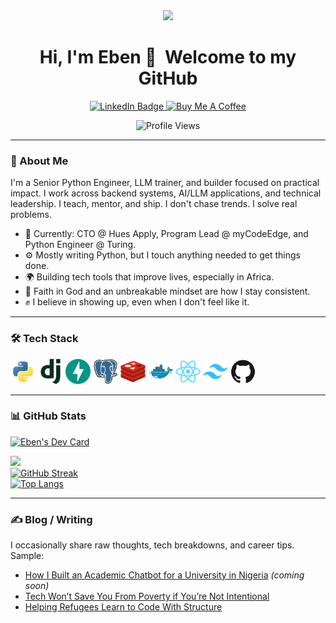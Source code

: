 <div align="center">
  <img src="https://media.giphy.com/media/M9gbBd9nbDrOTu1Mqx/giphy.gif" width="100"/>
</div>

<h1 align="center">Hi, I'm Eben 👋 &nbsp;Welcome to my GitHub</h1>

<p align="center">
  <a href="https://www.linkedin.com/in/in/nezeroriginal/">
    <img src="https://img.shields.io/badge/LinkedIn-blue?style=for-the-badge&logo=linkedin&logoColor=white" alt="LinkedIn Badge">
  </a>
  <a href="https://coff.ee/nezer" target="_blank">
    <img src="https://cdn.buymeacoffee.com/buttons/default-orange.png" alt="Buy Me A Coffee" height="41" width="174">
  </a>
</p>

<div align="center">
  <img src="https://komarev.com/ghpvc/?username=iNezerr&style=flat-square&color=blue" alt="Profile Views">
</div>

---

### 🚀 About Me

I'm a Senior Python Engineer, LLM trainer, and builder focused on practical impact. I work across backend systems, AI/LLM applications, and technical leadership. I teach, mentor, and ship. I don't chase trends. I solve real problems.

* 🔭 Currently: CTO @ Hues Apply, Program Lead @ myCodeEdge, and Python Engineer @ Turing.
* ⚙️ Mostly writing Python, but I touch anything needed to get things done.
* 🌍 Building tech tools that improve lives, especially in Africa.
* 🧠 Faith in God and an unbreakable mindset are how I stay consistent.
* ✊ I believe in showing up, even when I don't feel like it.

---

### 🛠 Tech Stack

<p>
<img src="https://github.com/devicons/devicon/blob/master/icons/python/python-original.svg" title="Python" alt="Python" width="40" height="40"/>
<img src="https://github.com/devicons/devicon/blob/master/icons/django/django-plain.svg" title="Django" alt="Django" width="40" height="40"/>
<img src="https://github.com/devicons/devicon/blob/master/icons/fastapi/fastapi-original.svg" title="FastAPI" alt="FastAPI" width="40" height="40"/>
<img src="https://github.com/devicons/devicon/blob/master/icons/postgresql/postgresql-original.svg" title="PostgreSQL" alt="PostgreSQL" width="40" height="40"/>
<img src="https://github.com/devicons/devicon/blob/master/icons/redis/redis-original.svg" title="Redis" alt="Redis" width="40" height="40"/>
<img src="https://github.com/devicons/devicon/blob/master/icons/docker/docker-original.svg" title="Docker" alt="Docker" width="40" height="40"/>
<img src="https://github.com/devicons/devicon/blob/master/icons/react/react-original.svg" title="React" alt="React" width="40" height="40"/>
<img src="https://github.com/devicons/devicon/blob/master/icons/tailwindcss/tailwindcss-original.svg" title="Tailwind" alt="Tailwind" width="40" height="40"/>
<img src="https://github.com/devicons/devicon/blob/master/icons/github/github-original.svg" title="GitHub" alt="GitHub" width="40" height="40"/>
</p>

---

### 📊 GitHub Stats

<a href="https://app.daily.dev/eben58"><img src="https://api.daily.dev/devcards/v2/hqsExUXhqarcRIQ9yuIfM.png?type=default&r=cp6" width="356" alt="Eben's Dev Card"/></a>

![](https://github-readme-stats.vercel.app/api?username=iNezerr\&theme=highcontrast\&background=000000\&hide_border=true\&include_all_commits=true\&count_private=true) <br/>
[![GitHub Streak](http://github-readme-streak-stats.herokuapp.com?user=iNezerr\&theme=highcontrast\&background=000000)](https://git.io/streak-stats) <br/>
[![Top Langs](https://github-readme-stats.vercel.app/api/top-langs/?username=iNezerr\&layout=compact\&theme=highcontrast)](https://github.com/anuraghazra/github-readme-stats)

---

### ✍️ Blog / Writing

I occasionally share raw thoughts, tech breakdowns, and career tips. Sample:

* [How I Built an Academic Chatbot for a University in Nigeria](#) *(coming soon)*
* [Tech Won’t Save You From Poverty if You’re Not Intentional](#)
* [Helping Refugees Learn to Code With Structure](#)
